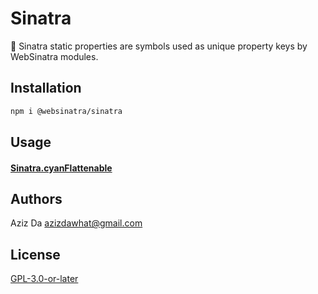 # Sinatra

🔑 Sinatra static properties are symbols used as unique property keys by WebSinatra modules.

## Installation

```bash
npm i @websinatra/sinatra
```

## Usage

#### [Sinatra.cyanFlattenable]()

## Authors

Aziz Da <azizdawhat@gmail.com>

## License

[GPL-3.0-or-later]()
